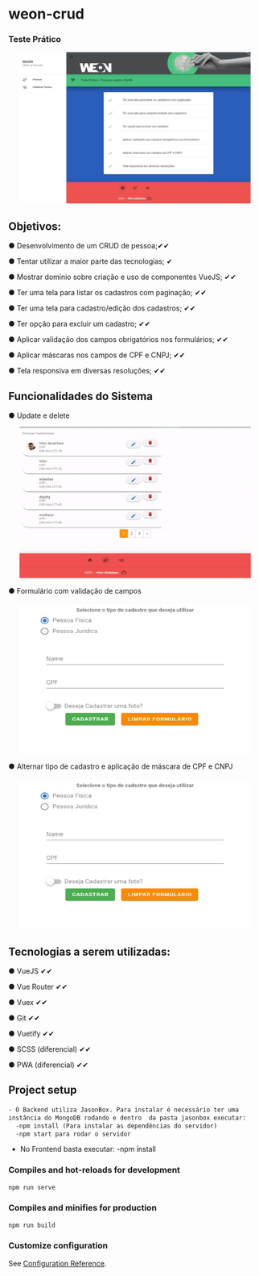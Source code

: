 # weon-crud
### Teste Prático

<p align="center">
  <img width="460" height="300" src="src/assets/to-readme/tela-home.jpg">
</p>

## Objetivos:

● Desenvolvimento de um CRUD de pessoa;✔✔

● Tentar utilizar a maior parte das tecnologias; ✔

● Mostrar domínio sobre criação e uso de componentes VueJS; ✔✔

● Ter uma tela para listar os cadastros com paginação; ✔✔

● Ter uma tela para cadastro/edição dos cadastros; ✔✔

● Ter opção para excluir um cadastro; ✔✔

● Aplicar validação dos campos obrigatórios nos formulários; ✔✔

● Aplicar máscaras nos campos de CPF e CNPJ; ✔✔

● Tela responsiva em diversas resoluções; ✔✔

## Funcionalidades do Sistema

● Update e delete
<p align="center">
  <img width="460" height="300" src="src/assets/to-readme/edit-delete data.gif">
</p>

● Formulário com validação de campos
<p align="center">
  <img width="460" height="300" src="src/assets/to-readme/Form Validation.gif">
</p>

● Alternar tipo de cadastro e aplicação de máscara de CPF e CNPJ
<p align="center">
  <img width="460" height="300" src="src/assets/to-readme/tipo de cadastro e mascara.gif">
</p>

## Tecnologias a serem utilizadas:
● VueJS ✔✔

● Vue Router ✔✔

● Vuex ✔✔

● Git ✔✔

● Vuetify ✔✔

● SCSS (diferencial) ✔✔

● PWA (diferencial) ✔✔


## Project setup
```
- O Backend utiliza JasonBox. Para instalar é necessário ter uma instância do MongoDB rodando e dentro  da pasta jasonbox executar:
  -npm install (Para instalar as dependências do servidor)
  -npm start para rodar o servidor

```
- No Frontend basta executar:
  -npm install

### Compiles and hot-reloads for development
```
npm run serve
```

### Compiles and minifies for production
```
npm run build
```

### Customize configuration
See [Configuration Reference](https://cli.vuejs.org/config/).
